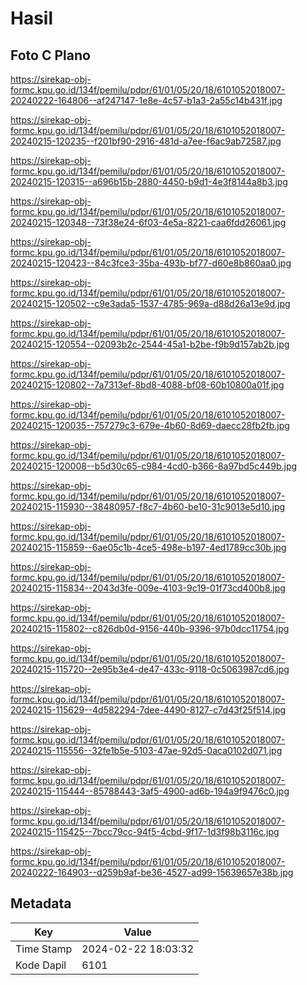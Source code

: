 # Hasil

## Foto C Plano

https://sirekap-obj-formc.kpu.go.id/134f/pemilu/pdpr/61/01/05/20/18/6101052018007-20240222-164806--af247147-1e8e-4c57-b1a3-2a55c14b431f.jpg

https://sirekap-obj-formc.kpu.go.id/134f/pemilu/pdpr/61/01/05/20/18/6101052018007-20240215-120235--f201bf90-2916-481d-a7ee-f6ac9ab72587.jpg

https://sirekap-obj-formc.kpu.go.id/134f/pemilu/pdpr/61/01/05/20/18/6101052018007-20240215-120315--a696b15b-2880-4450-b9d1-4e3f8144a8b3.jpg

https://sirekap-obj-formc.kpu.go.id/134f/pemilu/pdpr/61/01/05/20/18/6101052018007-20240215-120348--73f38e24-6f03-4e5a-8221-caa6fdd26061.jpg

https://sirekap-obj-formc.kpu.go.id/134f/pemilu/pdpr/61/01/05/20/18/6101052018007-20240215-120423--84c3fce3-35ba-493b-bf77-d60e8b860aa0.jpg

https://sirekap-obj-formc.kpu.go.id/134f/pemilu/pdpr/61/01/05/20/18/6101052018007-20240215-120502--c9e3ada5-1537-4785-969a-d88d26a13e9d.jpg

https://sirekap-obj-formc.kpu.go.id/134f/pemilu/pdpr/61/01/05/20/18/6101052018007-20240215-120554--02093b2c-2544-45a1-b2be-f9b9d157ab2b.jpg

https://sirekap-obj-formc.kpu.go.id/134f/pemilu/pdpr/61/01/05/20/18/6101052018007-20240215-120802--7a7313ef-8bd8-4088-bf08-60b10800a01f.jpg

https://sirekap-obj-formc.kpu.go.id/134f/pemilu/pdpr/61/01/05/20/18/6101052018007-20240215-120035--757279c3-679e-4b60-8d69-daecc28fb2fb.jpg

https://sirekap-obj-formc.kpu.go.id/134f/pemilu/pdpr/61/01/05/20/18/6101052018007-20240215-120008--b5d30c65-c984-4cd0-b366-8a97bd5c449b.jpg

https://sirekap-obj-formc.kpu.go.id/134f/pemilu/pdpr/61/01/05/20/18/6101052018007-20240215-115930--38480957-f8c7-4b60-be10-31c9013e5d10.jpg

https://sirekap-obj-formc.kpu.go.id/134f/pemilu/pdpr/61/01/05/20/18/6101052018007-20240215-115859--6ae05c1b-4ce5-498e-b197-4ed1789cc30b.jpg

https://sirekap-obj-formc.kpu.go.id/134f/pemilu/pdpr/61/01/05/20/18/6101052018007-20240215-115834--2043d3fe-009e-4103-9c19-01f73cd400b8.jpg

https://sirekap-obj-formc.kpu.go.id/134f/pemilu/pdpr/61/01/05/20/18/6101052018007-20240215-115802--c826db0d-9156-440b-9396-97b0dcc11754.jpg

https://sirekap-obj-formc.kpu.go.id/134f/pemilu/pdpr/61/01/05/20/18/6101052018007-20240215-115720--2e95b3e4-de47-433c-9118-0c5063987cd6.jpg

https://sirekap-obj-formc.kpu.go.id/134f/pemilu/pdpr/61/01/05/20/18/6101052018007-20240215-115629--4d582294-7dee-4490-8127-c7d43f25f514.jpg

https://sirekap-obj-formc.kpu.go.id/134f/pemilu/pdpr/61/01/05/20/18/6101052018007-20240215-115556--32fe1b5e-5103-47ae-92d5-0aca0102d071.jpg

https://sirekap-obj-formc.kpu.go.id/134f/pemilu/pdpr/61/01/05/20/18/6101052018007-20240215-115444--85788443-3af5-4900-ad6b-194a9f9476c0.jpg

https://sirekap-obj-formc.kpu.go.id/134f/pemilu/pdpr/61/01/05/20/18/6101052018007-20240215-115425--7bcc79cc-94f5-4cbd-9f17-1d3f98b3116c.jpg

https://sirekap-obj-formc.kpu.go.id/134f/pemilu/pdpr/61/01/05/20/18/6101052018007-20240222-164903--d259b9af-be36-4527-ad99-15639657e38b.jpg


## Metadata

| Key        | Value               |
| ---------- | ------------------- |
| Time Stamp | 2024-02-22 18:03:32 |
| Kode Dapil | 6101                |



